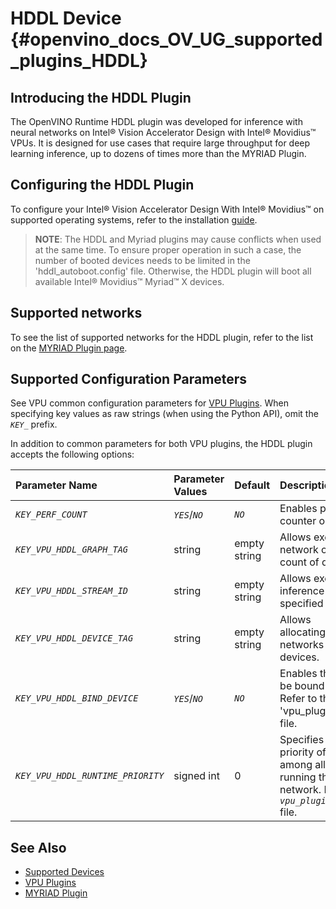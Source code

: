 # HDDL Device {#openvino_docs_OV_UG_supported_plugins_HDDL}

## Introducing the HDDL Plugin

The OpenVINO Runtime HDDL plugin was developed for inference with neural networks on Intel&reg; Vision Accelerator Design with Intel&reg; Movidius&trade; VPUs. It is designed for use cases that require large throughput for deep learning inference, up to dozens of times more than the MYRIAD Plugin.

## Configuring the HDDL Plugin

To configure your Intel® Vision Accelerator Design With Intel® Movidius™ on supported operating systems, refer to the installation [guide](../../install_guides/installing-openvino-config-ivad-vpu).

> **NOTE**: The HDDL and Myriad plugins may cause conflicts when used at the same time.
> To ensure proper operation in such a case, the number of booted devices needs to be limited in the 'hddl_autoboot.config' file.
> Otherwise, the HDDL plugin will boot all available Intel® Movidius™ Myriad™ X devices.

## Supported networks

To see the list of supported networks for the HDDL plugin, refer to the list on the [MYRIAD Plugin page](MYRIAD.md).

## Supported Configuration Parameters

See VPU common configuration parameters for [VPU Plugins](VPU.md).
When specifying key values as raw strings (when using the Python API), omit the *`KEY_`* prefix.

In addition to common parameters for both VPU plugins, the HDDL plugin accepts the following options:

| Parameter Name                        | Parameter Values | Default      | Description                                                                     |
| :---                                  | :---             | :---         | :---                                                                            |
| *`KEY_PERF_COUNT`*                       | *`YES`*/*`NO`*           | *`NO`*           | Enables performance counter option.                                              |
| *`KEY_VPU_HDDL_GRAPH_TAG`*                | string           | empty string | Allows executing network on specified count of devices.                         |
| *`KEY_VPU_HDDL_STREAM_ID`*                | string           | empty string | Allows executing inference on a specified device.                               |
| *`KEY_VPU_HDDL_DEVICE_TAG`*              | string           | empty string | Allows allocating/deallocating networks on specified devices.                   |
| *`KEY_VPU_HDDL_BIND_DEVICE`*              | *`YES`*/*`NO`*           | *`NO`*           | Enables the network to be bound to a device. Refer to the 'vpu_plugin_config.hpp' file.    |
| *`KEY_VPU_HDDL_RUNTIME_PRIORITY`*         | signed int       | 0            | Specifies the runtime priority of a device among all devices running the same network. Refer to the *`vpu_plugin_config.hpp`* file. |

## See Also

* [Supported Devices](Supported_Devices.md)
* [VPU Plugins](VPU.md)
* [MYRIAD Plugin](MYRIAD.md)
